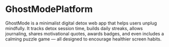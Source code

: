 # GhostModePlatform
GhostMode is a minimalist digital detox web app that helps users unplug mindfully. It tracks detox session time, builds daily streaks, allows journaling, shares motivational quotes, awards badges, and even includes a calming puzzle game — all designed to encourage healthier screen habits.
